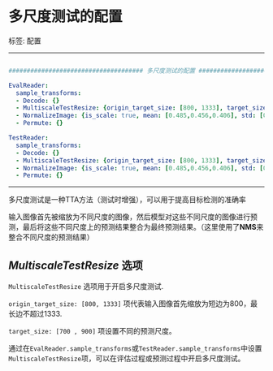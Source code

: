 ﻿# 多尺度测试的配置

标签: 配置

---
```yaml

##################################### 多尺度测试的配置 #####################################

EvalReader:
  sample_transforms:
  - Decode: {}
  - MultiscaleTestResize: {origin_target_size: [800, 1333], target_size: [700 , 900]}
  - NormalizeImage: {is_scale: true, mean: [0.485,0.456,0.406], std: [0.229, 0.224,0.225]}
  - Permute: {}

TestReader:
  sample_transforms:
  - Decode: {}
  - MultiscaleTestResize: {origin_target_size: [800, 1333], target_size: [700 , 900]}
  - NormalizeImage: {is_scale: true, mean: [0.485,0.456,0.406], std: [0.229, 0.224,0.225]}
  - Permute: {}
```

---

多尺度测试是一种TTA方法（测试时增强），可以用于提高目标检测的准确率

输入图像首先被缩放为不同尺度的图像，然后模型对这些不同尺度的图像进行预测，最后将这些不同尺度上的预测结果整合为最终预测结果。（这里使用了**NMS**来整合不同尺度的预测结果）

## _MultiscaleTestResize_ 选项

`MultiscaleTestResize` 选项用于开启多尺度测试. 

`origin_target_size: [800, 1333]` 项代表输入图像首先缩放为短边为800，最长边不超过1333.

`target_size: [700 , 900]` 项设置不同的预测尺度。

通过在`EvalReader.sample_transforms`或`TestReader.sample_transforms`中设置`MultiscaleTestResize`项，可以在评估过程或预测过程中开启多尺度测试。